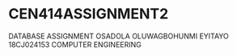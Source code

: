 # CEN414ASSIGNMENT2
DATABASE ASSIGNMENT
OSADOLA OLUWAGBOHUNMI EYITAYO
18CJ024153 
COMPUTER ENGINEERING
